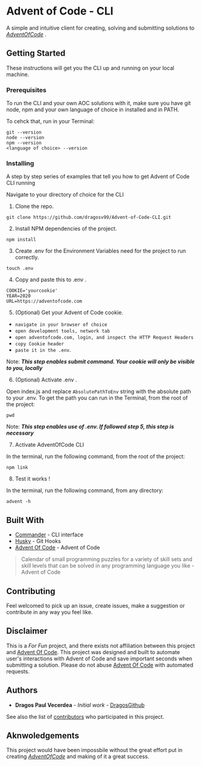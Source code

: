 # Advent of Code - CLI
A simple and intuitive client for creating, solving and submitting solutions to *[AdventOfCode](https://www.adventofcode.com)* . 

## Getting Started

These instructions will get you the CLI up and running on your local machine.

### Prerequisites

To run the CLI and your own AOC solutions with it, make sure you have git node, npm and your own language of choice in installed and in PATH. 

To cehck that, run in your Terminal:

```
git --version
node --version
npm --version
<language of choice> --version
```

### Installing

A step by step series of examples that tell you how to get Advent of Code CLI running

Navigate to your directory of choice for the CLI

1) Clone the repo.
```
git clone https://github.com/dragosv99/Advent-of-Code-CLI.git
```

2) Install NPM dependencies of the project.

```
npm install
```

3) Create .env for the Environment Variables need for the project to run correctly.

```
touch .env
```

4) Copy and paste this to .env .

```
COOKIE='yourcookie'
YEAR=2020
URL=https://adventofcode.com
```

5) (Optional) Get your Advent of Code cookie.

 - `navigate in your browser of choice` 
 - `open development tools, network tab` 
 - `open adventofcode.com, login, and inspect the HTTP Request Headers`
 - `copy Cookie header` 
 - `paste it in the .env`.  

Note: ***This step enables submit command. Your cookie will only be visible to you, locally***

6) (Optional) Activate .env .

Open index.js and replace `AbsolutePathToEnv` string with the absolute path to your .env. To get the path you can run in the Terminal, from the root of the project: 
```
pwd
``` 

Note: ***This step enables use of .env. If followed step 5, this step is necessary***

7) Activate AdventOfCode CLI

In the terminal, run the following command, from the root of the project:
```
npm link
```

8) Test it works !

In the terminal, run the following command, from any directory:
```
advent -h
```


## Built With

* [Commander](https://www.npmjs.com/package/commander) - CLI interface 
* [Husky](https://www.npmjs.com/package/husky) - Git Hooks
* [Advent Of Code](https://adventofcode.com) - Advent of Code
> Calendar of small programming puzzles for a variety of skill sets and skill levels that can be solved in any programming language you like - Advent of Code

## Contributing

Feel welcomed to pick up an issue, create issues, make a suggestion or contribute in any way you feel like.

## Disclaimer 

This is a *For Fun* project, and there exists not affiliation between this project and [Advent Of Code](https://adventofcode.com). This project was designed and built to automate user's interactions with Advent of Code and save important seconds when submitting a solution. Please do not abuse [Advent Of Code](https://adventofcode.com) with automated requests.

## Authors

* **Dragos Paul Vecerdea** - *Initial work* - [DragosGithub](https://github.com/dragosv99)

See also the list of [contributors](https://github.com/dragosv99/Advent-of-Code-CLI/graphs/contributors) who participated in this project.

## Aknwoledgements

This project would have been impossbile without the great effort put in creating *[AdventOfCode](https://www.adventofcode.com)* and making of it a great success.


